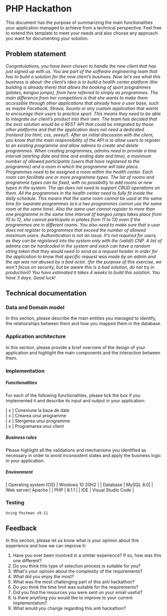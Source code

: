 # PHP Hackathon

This document has the purpose of summarizing the main functionalities your application managed to achieve from a technical perspective. Feel free to extend this template to meet your needs and also choose any approach you want for documenting your solution.

## Problem statement

_Congratulations, you have been chosen to handle the new client that has just signed up with us. You are part of the software engineering team that has to build a solution for the new client’s business.
Now let’s see what this business is about: the client’s idea is to build a health center platform (the building is already there) that allows the booking of sport programmes (pilates, kangoo jumps), from here referred to simply as programmes. The main difference from her competitors is that she wants to make them accessible through other applications that already have a user base, such as maybe Facebook, Strava, Suunto or any custom application that wants to encourage their users to practice sport. This means they need to be able to integrate our client’s product into their own.
The team has decided that the best solution would be a REST API that could be integrated by those other platforms and that the application does not need a dedicated frontend (no html, css, yeeey!). After an initial discussion with the client, you know that the main responsibility of the API is to allow users to register to an existing programme and allow admins to create and delete programmes.
When creating programmes, admins need to provide a time interval (starting date and time and ending date and time), a maximum number of allowed participants (users that have registered to the programme) and a room in which the programme will take place.
Programmes need to be assigned a room within the health center. Each room can facilitate one or more programme types. The list of rooms and programme types can be fixed, with no possibility to add rooms or new types in the system. The api does not need to support CRUD operations on them.
All the programmes in the health center need to fully fit inside the daily schedule. This means that the same room cannot be used at the same time for separate programmes (a.k.a two programmes cannot use the same room at the same time). Also the same user cannot register to more than one programme in the same time interval (if kangoo jumps takes place from 10 to 12, she cannot participate in pilates from 11 to 13) even if the programmes are in different rooms. You also need to make sure that a user does not register to programmes that exceed the number of allowed maximum users.
Authentication is not an issue. It’s not required for users, as they can be registered into the system only with the (valid!) CNP. A list of admins can be hardcoded in the system and each can have a random string token that they would need to send as a request header in order for the application to know that specific request was made by an admin and the api was not abused by a bad actor. (for the purpose of this exercise, we won’t focus on security, but be aware this is a bad solution, do not try in production!)
You have estimated it takes 4 weeks to build this solution. You have 3 days. Good luck!_

## Technical documentation

### Data and Domain model

In this section, please describe the main entities you managed to identify, the relationships between them and how you mapped them in the database.

### Application architecture

In this section, please provide a brief overview of the design of your application and highlight the main components and the interaction between them.

### Implementation

##### Functionalities

For each of the following functionalities, please tick the box if you implemented it and describe its input and output in your application:

[ x ] Conexiune la baza de date \
[ x ] Crearea unui programme \
[ x ] Stergerea unui programme \
[ x ] Programarea unui client

##### Business rules

Please highlight all the validations and mechanisms you identified as necessary in order to avoid inconsistent states and apply the business logic in your application.

##### Environment

| Operating system (OS) | Windows 10 20H2 |
| Database | MySQL 8.0|
| Web server| Apache |
| PHP | 8.1.1 |
| IDE | Visual Studio Code |

### Testing

    Using Postman v9.11

## Feedback

In this section, please let us know what is your opinion about this experience and how we can improve it:

1. Have you ever been involved in a similar experience? If so, how was this one different?
2. Do you think this type of selection process is suitable for you?
3. What's your opinion about the complexity of the requirements?
4. What did you enjoy the most?
5. What was the most challenging part of this anti hackathon?
6. Do you think the time limit was suitable for the requirements?
7. Did you find the resources you were sent on your email useful?
8. Is there anything you would like to improve to your current implementation?
9. What would you change regarding this anti hackathon?

